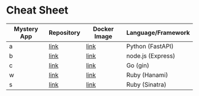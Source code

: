 

# Cheat Sheet

|Mystery App| Repository | Docker Image | Language/Framework|
|-----------|------------|-------|-------------------|
| a | [link](https://github.com/adamranieri/mystery-app-a) | [link](https://hub.docker.com/r/adaman94/mystery-app-a) | Python (FastAPI)|
| b | [link](https://github.com/adamranieri/mystery-app-b) | [link](https://hub.docker.com/r/adaman94/mystery-app-b) | node.js (Express) |
| c | [link](https://github.com/adamranieri/Mystery-app-c) |[link](https://hub.docker.com/repository/docker/adaman94/mystery-app-c) | Go (gin)|
| w | [link](https://github.com/DenSolrige/mystery-app-w) | [link](https://hub.docker.com/repository/docker/densolrige/mystery-app-w) | Ruby (Hanami)|
| s | [link](https://github.com/Alex-M-R/mystery-app-s) | [link](https://hub.docker.com/r/alexandermr/mystery-app-s) | Ruby (Sinatra)|

